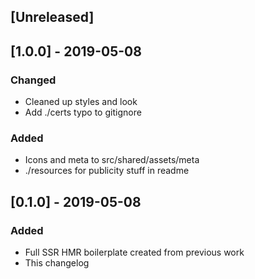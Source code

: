 ## [Unreleased]

## [1.0.0] - 2019-05-08
### Changed
- Cleaned up styles and look
- Add ./certs typo to gitignore
### Added
- Icons and meta to src/shared/assets/meta
- ./resources for publicity stuff in readme

## [0.1.0] - 2019-05-08
### Added
- Full SSR HMR boilerplate created from previous work
- This changelog




